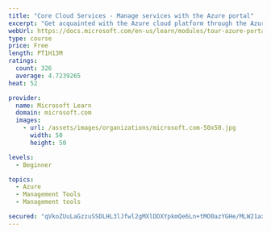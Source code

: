 ```yaml
---
title: "Core Cloud Services - Manage services with the Azure portal"
excerpt: "Get acquainted with the Azure cloud platform through the Azure portal, where you create and manage all of your Azure resources."
webUrl: https://docs.microsoft.com/en-us/learn/modules/tour-azure-portal/
type: course
price: Free
length: PT1H13M
ratings:
  count: 326
  average: 4.7239265
heat: 52

provider:
  name: Microsoft Learn
  domain: microsoft.com
  images:
    - url: /assets/images/organizations/microsoft.com-50x50.jpg
      width: 50
      height: 50

levels:
  - Beginner

topics:
  - Azure
  - Management Tools
  - Management tools

secured: "qVkoZUuLaGzzuSSDLHL3lJfwl2gMXlDDXYpkmQe6Ln+tMO0azYGHe/MLW21ax7xZUqAvlH6BUAcjmqz6ftBp77PniM52UGTe8EUB3HmTHs3wff8Y+X8L8SlHQkq1Z7R9Xxn0zwWtftJv9d2xjfMU6mj4PNmu95rj8mKGlhmydi/tgtHAARgsgMMv4axGezwg7eiHNLbCCcl4Q7V7d/fG8nWMIg5sBIIB/4fQQBqqSSs+M1nXRetkkWKVwbungIBuq6f84cJ6zsE0k0X9Ji5BfeiW8j5Yw0zPnLTlXEkEFjfhaWZQNqg1NAhZsXQSIlztTGBcjezttoFYZ6kx4qa5flGmkxJgn4K2Wg16cawst8l8TV/Ea5rbZc/9U5REsx79P80RYJPRNd97qlU9/RjtLKTMM/Iq/DVZFum+SvQ5nRE=;+WWry5Cy15W8KC8JFxQI+g=="
---
```



